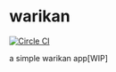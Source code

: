 # warikan
[![Circle CI](https://img.shields.io/circleci/project/github/leonhartX/warikan.svg)](https://circleci.com/gh/leonhartX/warikan)

a simple warikan app[WIP]
